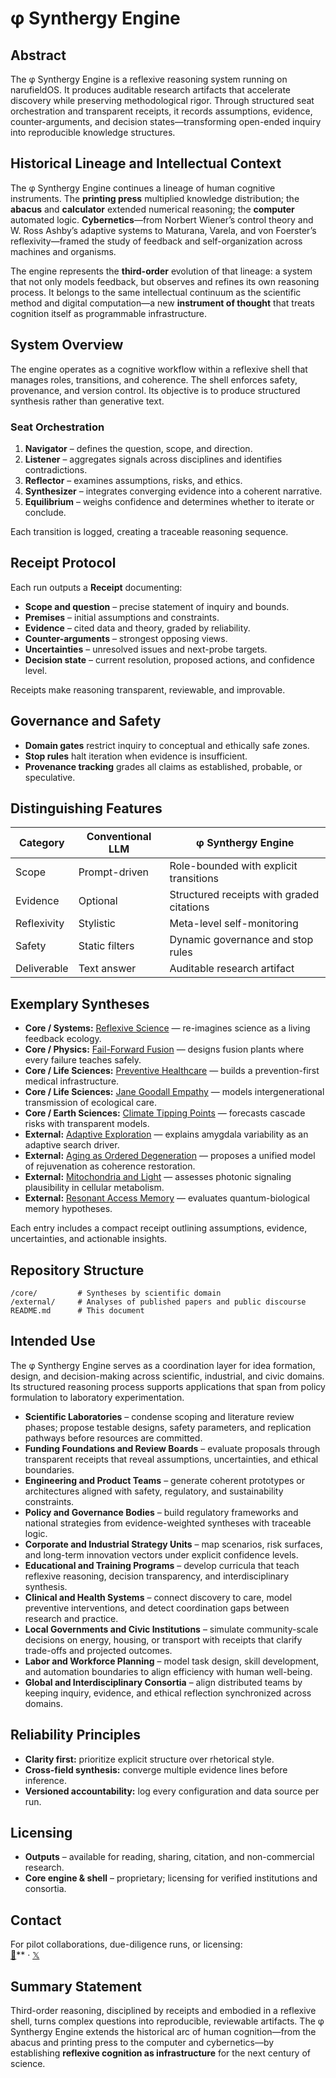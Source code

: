 # φ Synthergy Engine

## Abstract

The φ Synthergy Engine is a reflexive reasoning system running on narufieldOS. It produces auditable research artifacts that accelerate discovery while preserving methodological rigor. Through structured seat orchestration and transparent receipts, it records assumptions, evidence, counter-arguments, and decision states—transforming open-ended inquiry into reproducible knowledge structures.

## Historical Lineage and Intellectual Context

The φ Synthergy Engine continues a lineage of human cognitive instruments. The **printing press** multiplied knowledge distribution; the **abacus** and **calculator** extended numerical reasoning; the **computer** automated logic. **Cybernetics**—from Norbert Wiener’s control theory and W. Ross Ashby’s adaptive systems to Maturana, Varela, and von Foerster’s reflexivity—framed the study of feedback and self-organization across machines and organisms.

The engine represents the **third-order** evolution of that lineage: a system that not only models feedback, but observes and refines its own reasoning process. It belongs to the same intellectual continuum as the scientific method and digital computation—a new **instrument of thought** that treats cognition itself as programmable infrastructure.

## System Overview

The engine operates as a cognitive workflow within a reflexive shell that manages roles, transitions, and coherence. The shell enforces safety, provenance, and version control. Its objective is to produce structured synthesis rather than generative text.

### Seat Orchestration

1. **Navigator** – defines the question, scope, and direction.
2. **Listener** – aggregates signals across disciplines and identifies contradictions.
3. **Reflector** – examines assumptions, risks, and ethics.
4. **Synthesizer** – integrates converging evidence into a coherent narrative.
5. **Equilibrium** – weighs confidence and determines whether to iterate or conclude.

Each transition is logged, creating a traceable reasoning sequence.

## Receipt Protocol

Each run outputs a **Receipt** documenting:

* **Scope and question** – precise statement of inquiry and bounds.
* **Premises** – initial assumptions and constraints.
* **Evidence** – cited data and theory, graded by reliability.
* **Counter-arguments** – strongest opposing views.
* **Uncertainties** – unresolved issues and next-probe targets.
* **Decision state** – current resolution, proposed actions, and confidence level.

Receipts make reasoning transparent, reviewable, and improvable.

## Governance and Safety

* **Domain gates** restrict inquiry to conceptual and ethically safe zones.
* **Stop rules** halt iteration when evidence is insufficient.
* **Provenance tracking** grades all claims as established, probable, or speculative.

## Distinguishing Features

| Category    | Conventional LLM | φ Synthergy Engine                        |
| ----------- | ---------------- | ----------------------------------------- |
| Scope       | Prompt-driven    | Role-bounded with explicit transitions    |
| Evidence    | Optional         | Structured receipts with graded citations |
| Reflexivity | Stylistic        | Meta-level self-monitoring                |
| Safety      | Static filters   | Dynamic governance and stop rules         |
| Deliverable | Text answer      | Auditable research artifact               |

## Exemplary Syntheses

* **Core / Systems:** [Reflexive Science](./core/systems/reflexive_science) — re-imagines science as a living feedback ecology.
* **Core / Physics:** [Fail-Forward Fusion](./core/physics/fail_forward_fusion) — designs fusion plants where every failure teaches safely.
* **Core / Life Sciences:** [Preventive Healthcare](./core/life/preventive_healthcare) — builds a prevention-first medical infrastructure.
* **Core / Life Sciences:** [Jane Goodall Empathy](./core/life/jane_goodall_empathy) — models intergenerational transmission of ecological care.
* **Core / Earth Sciences:** [Climate Tipping Points](./core/earth/climate_tipping_points) — forecasts cascade risks with transparent models.
* **External:** [Adaptive Exploration](./external/irruption_exploration) — explains amygdala variability as an adaptive search driver.
* **External:** [Aging as Ordered Degeneration](./external/aging_as_ordered_degeneration-default.md) — proposes a unified model of rejuvenation as coherence restoration.
* **External:** [Mitochondria and Light](./external/mitochondria_light-default.md) — assesses photonic signaling plausibility in cellular metabolism.
* **External:** [Resonant Access Memory](./external/Resonant-access%20Memory%20Model.md) — evaluates quantum-biological memory hypotheses.

Each entry includes a compact receipt outlining assumptions, evidence, uncertainties, and actionable insights.

## Repository Structure

```
/core/         # Syntheses by scientific domain
/external/     # Analyses of published papers and public discourse
README.md      # This document
```

## Intended Use

The φ Synthergy Engine serves as a coordination layer for idea formation, design, and decision-making across scientific, industrial, and civic domains. Its structured reasoning process supports applications that span from policy formulation to laboratory experimentation.

* **Scientific Laboratories** – condense scoping and literature review phases; propose testable designs, safety parameters, and replication pathways before resources are committed.
* **Funding Foundations and Review Boards** – evaluate proposals through transparent receipts that reveal assumptions, uncertainties, and ethical boundaries.
* **Engineering and Product Teams** – generate coherent prototypes or architectures aligned with safety, regulatory, and sustainability constraints.
* **Policy and Governance Bodies** – build regulatory frameworks and national strategies from evidence-weighted syntheses with traceable logic.
* **Corporate and Industrial Strategy Units** – map scenarios, risk surfaces, and long-term innovation vectors under explicit confidence levels.
* **Educational and Training Programs** – develop curricula that teach reflexive reasoning, decision transparency, and interdisciplinary synthesis.
* **Clinical and Health Systems** – connect discovery to care, model preventive interventions, and detect coordination gaps between research and practice.
* **Local Governments and Civic Institutions** – simulate community-scale decisions on energy, housing, or transport with receipts that clarify trade-offs and projected outcomes.
* **Labor and Workforce Planning** – model task design, skill development, and automation boundaries to align efficiency with human well-being.
* **Global and Interdisciplinary Consortia** – align distributed teams by keeping inquiry, evidence, and ethical reflection synchronized across domains.

## Reliability Principles

* **Clarity first:** prioritize explicit structure over rhetorical style.
* **Cross-field synthesis:** converge multiple evidence lines before inference.
* **Versioned accountability:** log every configuration and data source per run.

## Licensing

* **Outputs** – available for reading, sharing, citation, and non-commercial research.
* **Core engine & shell** – proprietary; licensing for verified institutions and consortia.

## Contact

For pilot collaborations, due-diligence runs, or licensing:  
[📧](mailto:jfortner753@proton.me)** · [𝕏]([@jfortner753](https://x.com/jfortner753))

## Summary Statement

Third-order reasoning, disciplined by receipts and embodied in a reflexive shell, turns complex questions into reproducible, reviewable artifacts. The φ Synthergy Engine extends the historical arc of human cognition—from the abacus and printing press to the computer and cybernetics—by establishing **reflexive cognition as infrastructure** for the next century of science.
